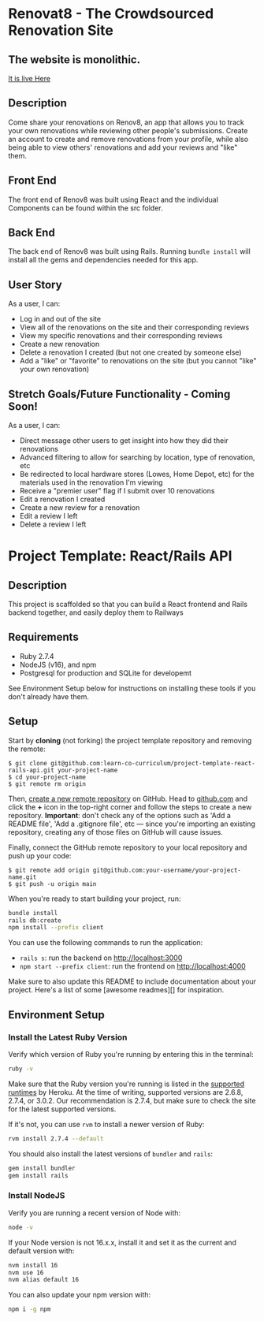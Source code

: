 # Renovat8 - The Crowdsourced Renovation Site
## The website is monolithic.
[It is live Here](https://phase4-production.up.railway.app/)


## Description

Come share your renovations on Renov8, an app that allows you to track your own renovations while reviewing other people's submissions. Create an account to create and remove renovations from your profile, while also being able to view others' renovations and add your reviews and "like" them.

## Front End

The front end of Renov8 was built using React  and the individual Components can be found within the src folder.

## Back End

The back end of Renov8 was built using Rails. Running `bundle install` will install all the gems and dependencies needed for this app.

## User Story

As a user, I can:
- Log in and out of the site
- View all of the renovations on the site and their corresponding reviews
- View my specific renovations and their corresponding reviews
- Create a new renovation
- Delete a renovation I created (but not one created by someone else)
- Add a "like" or "favorite" to renovations on the site (but you cannot "like" your own renovation)

## Stretch Goals/Future Functionality - Coming Soon!

As a user, I can:
- Direct message other users to get insight into how they did their renovations
- Advanced filtering to allow for searching by location, type of renovation, etc
- Be redirected to local hardware stores (Lowes, Home Depot, etc) for the materials used in the renovation I'm viewing
- Receive a "premier user" flag if I submit over 10 renovations
- Edit a renovation I created
- Create a new review for a renovation
- Edit a review I left
- Delete a review I left

# Project Template: React/Rails API

## Description

This project is scaffolded so that you can build a React frontend and Rails
backend together, and easily deploy them to Railways

## Requirements

- Ruby 2.7.4
- NodeJS (v16), and npm
- Postgresql for production and SQLite for developemt

See Environment Setup below for instructions on installing these tools if you
don't already have them.

## Setup

Start by **cloning** (not forking) the project template repository and removing
the remote:

```console
$ git clone git@github.com:learn-co-curriculum/project-template-react-rails-api.git your-project-name
$ cd your-project-name
$ git remote rm origin
```

Then, [create a new remote repository][create repo] on GitHub. Head to
[github.com](https://github.com) and click the **+** icon in the top-right
corner and follow the steps to create a new repository. **Important**: don't
check any of the options such as 'Add a README file', 'Add a .gitignore file',
etc — since you're importing an existing repository, creating any of those files
on GitHub will cause issues.

[create repo]: https://docs.github.com/en/github/importing-your-projects-to-github/importing-source-code-to-github/adding-an-existing-project-to-github-using-the-command-line#adding-a-project-to-github-without-github-cli



Finally, connect the GitHub remote repository to your local repository and push
up your code:

```console
$ git remote add origin git@github.com:your-username/your-project-name.git
$ git push -u origin main
```

When you're ready to start building your project, run:

```sh
bundle install
rails db:create
npm install --prefix client
```

You can use the following commands to run the application:

- `rails s`: run the backend on [http://localhost:3000](http://localhost:3000)
- `npm start --prefix client`: run the frontend on
  [http://localhost:4000](http://localhost:4000)

Make sure to also update this README to include documentation about
your project. Here's a list of some [awesome readmes][] for inspiration.




## Environment Setup

### Install the Latest Ruby Version

Verify which version of Ruby you're running by entering this in the terminal:

```sh
ruby -v
```

Make sure that the Ruby version you're running is listed in the [supported
runtimes][] by Heroku. At the time of writing, supported versions are 2.6.8,
2.7.4, or 3.0.2. Our recommendation is 2.7.4, but make sure to check the site
for the latest supported versions.

If it's not, you can use `rvm` to install a newer version of Ruby:

```sh
rvm install 2.7.4 --default
```

You should also install the latest versions of `bundler` and `rails`:

```sh
gem install bundler
gem install rails
```

[supported runtimes]: https://devcenter.heroku.com/articles/ruby-support#supported-runtimes

### Install NodeJS

Verify you are running a recent version of Node with:

```sh
node -v
```

If your Node version is not 16.x.x, install it and set it as the current and
default version with:

```sh
nvm install 16
nvm use 16
nvm alias default 16
```

You can also update your npm version with:

```sh
npm i -g npm
```


